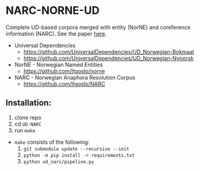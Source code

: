 # NARC-NORNE-UD
Complete UD-based corpora merged with entity (NorNE) and coreference information (NARC). See the paper [here](https://arxiv.org/abs/2305.13527).

- Universal Dependencies
  - https://github.com/UniversalDependencies/UD_Norwegian-Bokmaal
  - https://github.com/UniversalDependencies/UD_Norwegian-Nynorsk
- NorNE - Norwegian Named Entities
  - https://github.com/ltgoslo/norne
- NARC - Norwegian Anaphora Resolution Corpus
  - https://github.com/ltgoslo/NARC


## Installation:

1. clone repo
2. cd `UD-NARC`
3. run `make`

- `make` consists of the following:
  1. `git submodule update --recursive --init`
  2. `python -m pip install -r requirements.txt`
  3. `python ud_narc/pipeline.py`

